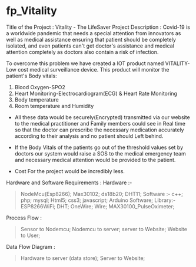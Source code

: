 # fp_Vitality
Title of the Project :
Vitality - The LifeSaver Project
Description :
Covid-19 is a worldwide pandemic that needs a special attention from innovators as well as medical assistance ensuring that patient should be completely isolated, and even patients can't get doctor's assistance and medical attention completely as doctors also contain a risk of infection.

To overcome this problem we have created a IOT product named VITALITY- Low cost medical surveillance device. This product will monitor the patient's Body vitals:
1. Blood Oxygen-SPO2
2. Heart Monitoring-Electrocardiogram(ECG) & Heart Rate Monitoring
3. Body temperature
4. Room temperature and Humidity

* All these data would be securely(Encrypted) 
 transmitted via our website to the medical practitioner and Family members could see in Real time so that the doctor can prescribe the necessary medication accurately according to their analysis and no patient should Left behind.

* If the Body Vitals of the patients go out of the threshold values set by doctors our system would raise a SOS to the medical emergency team and necessary medical attention would be provided to the patient.

* Cost For the project would be incredibly less.

Hardware and Software Requirements :
Hardware :-
> NodeMcu(Esp8266);
> Max30102; 
> ds18b20;
> DHT11;
Software :-
>c++;
>php;
>mysql;
>Html5;
>css3;
>javascript;
>Arduino Software;
Library:-
>ESP8266WiFi;
>DHT;
>OneWire;
>Wire;
>MAX30100_PulseOximeter;

Process Flow :
>Sensor to Nodemcu;
>Nodemcu to server;
>server to Website;
>Website to User;

Data Flow Diagram :
>Hardware to server (data store);
>Server to Website;

